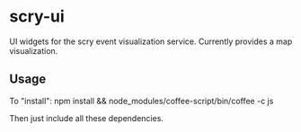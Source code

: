 scry-ui
=======

UI widgets for the scry event visualization service. Currently provides a map
visualization.

Usage
-----
To "install":
  npm install && node_modules/coffee-script/bin/coffee -c js

Then just include all these dependencies.
  <script src="http://ajax.googleapis.com/ajax/libs/jquery/1.9.1/jquery.min.js"></script>
  <script src="http://localhost:3000/socket.io/socket.io.js"></script>
  <script type="text/javascript"
      src="https://maps.googleapis.com/maps/api/js?key=AIzaSyDSExK6-t_4zCrL671_8wHHMUnreGJ3c8I&sensor=false">
  <script src="js/jquery.scry-ui.js"></script>
  <script>
    $('#map-element').scryMap({
      server: "SERVER_URI",
      labels: ["your","labels","here"]
    })
  </script>


